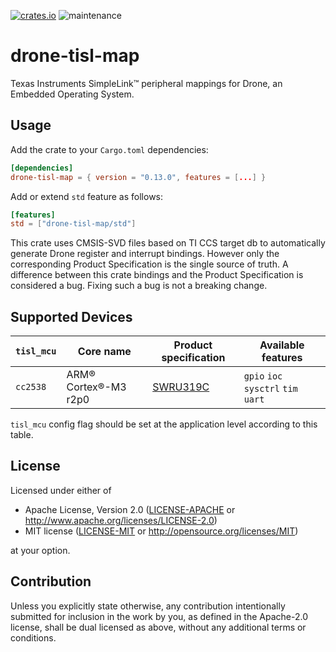[![crates.io](https://img.shields.io/crates/v/drone-tisl-map.svg)](https://crates.io/crates/drone-tisl-map)
![maintenance](https://img.shields.io/badge/maintenance-experimental-brightgreen.svg)

# drone-tisl-map

Texas Instruments SimpleLink™ peripheral mappings for Drone, an Embedded
Operating System.

## Usage

Add the crate to your `Cargo.toml` dependencies:

```toml
[dependencies]
drone-tisl-map = { version = "0.13.0", features = [...] }
```

Add or extend `std` feature as follows:

```toml
[features]
std = ["drone-tisl-map/std"]
```
This crate uses CMSIS-SVD files based on TI CCS target db to automatically generate Drone register and interrupt bindings. However only the corresponding Product Specification is the single source of truth. A difference between this crate bindings and the Product Specification is considered a bug. Fixing such a bug is not a breaking change.
## Supported Devices

| `tisl_mcu`  | Core name             | Product specification                                                 | Available features  |
|-------------|-----------------------|-----------------------------------------------------------------------|---------------------|
| `cc2538`    | ARM® Cortex®-M3 r2p0  | [SWRU319C](https://www.ti.com/lit/ug/swru319c/swru319c.pdf) | `gpio` `ioc` `sysctrl` `tim` `uart` |


`tisl_mcu` config flag should be set at the application level according to
this table.

## License

Licensed under either of

 * Apache License, Version 2.0
   ([LICENSE-APACHE](LICENSE-APACHE) or http://www.apache.org/licenses/LICENSE-2.0)
 * MIT license
   ([LICENSE-MIT](LICENSE-MIT) or http://opensource.org/licenses/MIT)

at your option.

## Contribution

Unless you explicitly state otherwise, any contribution intentionally submitted
for inclusion in the work by you, as defined in the Apache-2.0 license, shall be
dual licensed as above, without any additional terms or conditions.
